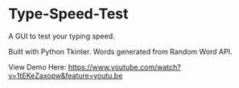 # Type-Speed-Test

A GUI to test your typing speed.

Built with Python Tkinter. Words generated from Random Word API.

View Demo Here: https://www.youtube.com/watch?v=1tEKeZaxopw&feature=youtu.be
